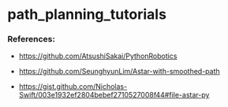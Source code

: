 # path_planning_tutorials

### References:
- https://github.com/AtsushiSakai/PythonRobotics

- https://github.com/SeunghyunLim/Astar-with-smoothed-path

- https://gist.github.com/Nicholas-Swift/003e1932ef2804bebef2710527008f44#file-astar-py
